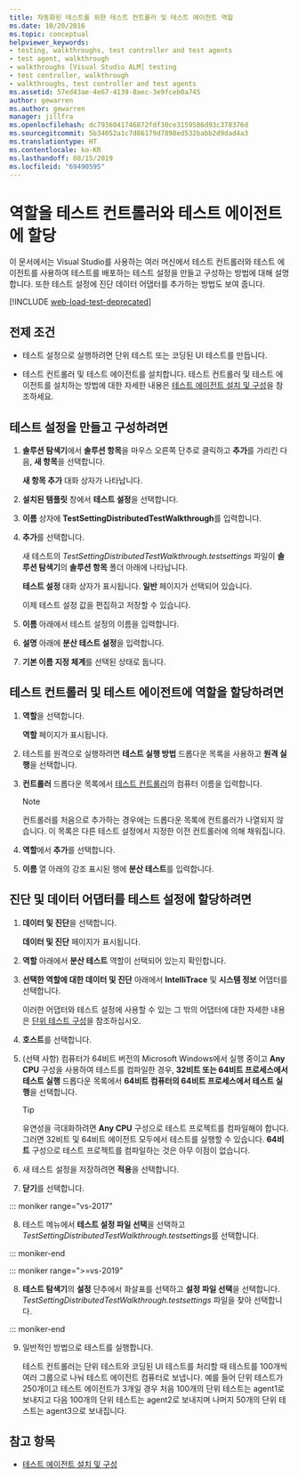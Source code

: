 ```yaml
---
title: 자동화된 테스트를 위한 테스트 컨트롤러 및 테스트 에이전트 역할
ms.date: 10/20/2016
ms.topic: conceptual
helpviewer_keywords:
- testing, walkthroughs, test controller and test agents
- test agent, walkthrough
- walkthroughs [Visual Studio ALM] testing
- test controller, walkthrough
- walkthroughs, test controller and test agents
ms.assetid: 57ed43ae-4e67-4139-8aec-3e9fceb0a745
author: gewarren
ms.author: gewarren
manager: jillfra
ms.openlocfilehash: dc7936041746872fdf30ce3159506d93c378376d
ms.sourcegitcommit: 5b34052a1c7d86179d7898ed532babb2d9dad4a3
ms.translationtype: HT
ms.contentlocale: ko-KR
ms.lasthandoff: 08/15/2019
ms.locfileid: "69490595"
---
```

# <a name="assign-roles-to-a-test-controller-and-test-agent"></a>역할을 테스트 컨트롤러와 테스트 에이전트에 할당

이 문서에서는 Visual Studio를 사용하는 여러 머신에서 테스트 컨트롤러와 테스트 에이전트를 사용하여 테스트를 배포하는 테스트 설정을 만들고 구성하는 방법에 대해 설명합니다. 또한 테스트 설정에 진단 데이터 어댑터를 추가하는 방법도 보여 줍니다.

[!INCLUDE [web-load-test-deprecated](includes/web-load-test-deprecated.md)]

## <a name="prerequisites"></a>전제 조건

- 테스트 설정으로 실행하려면 단위 테스트 또는 코딩된 UI 테스트를 만듭니다.

- 테스트 컨트롤러 및 테스트 에이전트를 설치합니다. 테스트 컨트롤러 및 테스트 에이전트를 설치하는 방법에 대한 자세한 내용은 [테스트 에이전트 설치 및 구성](../test/lab-management/install-configure-test-agents.md)을 참조하세요.

## <a name="to-create-and-configure-a-test-setting"></a>테스트 설정을 만들고 구성하려면

1. **솔루션 탐색기**에서 **솔루션 항목**을 마우스 오른쪽 단추로 클릭하고 **추가**를 가리킨 다음, **새 항목**을 선택합니다.

     **새 항목 추가** 대화 상자가 나타납니다.

2. **설치된 템플릿** 창에서 **테스트 설정**을 선택합니다.

3. **이름** 상자에 **TestSettingDistributedTestWalkthrough**를 입력합니다.

4. **추가**를 선택합니다.

     새 테스트의 *TestSettingDistributedTestWalkthrough.testsettings* 파일이 **솔루션 탐색기**의 **솔루션 항목** 폴더 아래에 나타납니다.

     **테스트 설정** 대화 상자가 표시됩니다. **일반** 페이지가 선택되어 있습니다.

     이제 테스트 설정 값을 편집하고 저장할 수 있습니다.

5. **이름** 아래에서 테스트 설정의 이름을 입력합니다.

6. **설명** 아래에 **분산 테스트 설정**을 입력합니다.

7. **기본 이름 지정 체계**를 선택된 상태로 둡니다.

## <a name="to-assign-roles-to-a-test-controller-and-test-agents"></a>테스트 컨트롤러 및 테스트 에이전트에 역할을 할당하려면

1. **역할**을 선택합니다.

     **역할** 페이지가 표시됩니다.

2. 테스트를 원격으로 실행하려면 **테스트 실행 방법** 드롭다운 목록을 사용하고 **원격 실행**을 선택합니다.

3. **컨트롤러** 드롭다운 목록에서 [테스트 컨트롤러](../test/lab-management/install-configure-test-agents.md)의 컴퓨터 이름을 입력합니다.

    > [!NOTE]
    > 컨트롤러를 처음으로 추가하는 경우에는 드롭다운 목록에 컨트롤러가 나열되지 않습니다. 이 목록은 다른 테스트 설정에서 지정한 이전 컨트롤러에 의해 채워집니다.

4. **역할**에서 **추가**를 선택합니다.

5. **이름** 열 아래의 강조 표시된 행에 **분산 테스트**를 입력합니다.

## <a name="to-assign-a-diagnostic-and-data-adapter-to-your-test-setting"></a>진단 및 데이터 어댑터를 테스트 설정에 할당하려면

1. **데이터 및 진단**을 선택합니다.

     **데이터 및 진단** 페이지가 표시됩니다.

2. **역할** 아래에서 **분산 테스트** 역할이 선택되어 있는지 확인합니다.

3. **선택한 역할에 대한 데이터 및 진단** 아래에서 **IntelliTrace** 및 **시스템 정보** 어댑터를 선택합니다.

     이러한 어댑터와 테스트 설정에 사용할 수 있는 그 밖의 어댑터에 대한 자세한 내용은 [단위 테스트 구성](../test/configure-unit-tests-by-using-a-dot-runsettings-file.md)을 참조하십시오.

4. **호스트**를 선택합니다.

5. (선택 사항) 컴퓨터가 64비트 버전의 Microsoft Windows에서 실행 중이고 **Any CPU** 구성을 사용하여 테스트를 컴파일한 경우, **32비트 또는 64비트 프로세스에서 테스트 실행** 드롭다운 목록에서 **64비트 컴퓨터의 64비트 프로세스에서 테스트 실행**을 선택합니다.

    > [!TIP]
    > 유연성을 극대화하려면 **Any CPU** 구성으로 테스트 프로젝트를 컴파일해야 합니다. 그러면 32비트 및 64비트 에이전트 모두에서 테스트를 실행할 수 있습니다. **64비트** 구성으로 테스트 프로젝트를 컴파일하는 것은 아무 이점이 없습니다.

6. 새 테스트 설정을 저장하려면 **적용**을 선택합니다.

7. **닫기**를 선택합니다.

::: moniker range="vs-2017"

8. 테스트 메뉴에서 **테스트 설정 파일 선택**을 선택하고 *TestSettingDistributedTestWalkthrough.testsettings*를 선택합니다.

::: moniker-end

::: moniker range=">=vs-2019"

8. **테스트 탐색기**의 **설정** 단추에서 화살표를 선택하고 **설정 파일 선택**을 선택합니다. *TestSettingDistributedTestWalkthrough.testsettings* 파일을 찾아 선택합니다.

::: moniker-end

9. 일반적인 방법으로 테스트를 실행합니다.

     테스트 컨트롤러는 단위 테스트와 코딩된 UI 테스트를 처리할 때 테스트를 100개씩 여러 그룹으로 나눠 테스트 에이전트 컴퓨터로 보냅니다. 예를 들어 단위 테스트가 250개이고 테스트 에이전트가 3개일 경우 처음 100개의 단위 테스트는 agent1로 보내지고 다음 100개의 단위 테스트는 agent2로 보내지며 나머지 50개의 단위 테스트는 agent3으로 보내집니다.

## <a name="see-also"></a>참고 항목

- [테스트 에이전트 설치 및 구성](../test/lab-management/install-configure-test-agents.md)